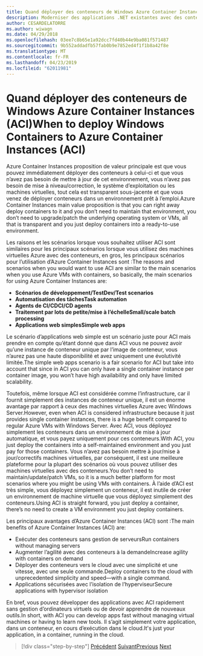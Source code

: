 ```yaml
---
title: Quand déployer des conteneurs de Windows Azure Container Instances (ACI)
description: Moderniser des applications .NET existantes avec des conteneurs de Cloud Azure et Windows | Quand déployer des conteneurs de Windows Azure Container Instances (ACI)
author: CESARDELATORRE
ms.author: wiwagn
ms.date: 04/29/2018
ms.openlocfilehash: 03ee7c8b65e1a92dcc7fd40b44e9ba081f571487
ms.sourcegitcommit: 9b552addadfb57fab0b9e7852ed4f1f1b8a42f8e
ms.translationtype: MT
ms.contentlocale: fr-FR
ms.lasthandoff: 04/23/2019
ms.locfileid: "62011981"
---
```

# <a name="when-to-deploy-windows-containers-to-azure-container-instances-aci"></a><span data-ttu-id="89ba1-103">Quand déployer des conteneurs de Windows Azure Container Instances (ACI)</span><span class="sxs-lookup"><span data-stu-id="89ba1-103">When to deploy Windows Containers to Azure Container Instances (ACI)</span></span>

<span data-ttu-id="89ba1-104">Azure Container Instances proposition de valeur principale est que vous pouvez immédiatement déployer des conteneurs à celui-ci et que vous n’avez pas besoin de mettre à jour de cet environnement, vous n’avez pas besoin de mise à niveau/correction, le système d’exploitation ou les machines virtuelles, tout cela est transparent sous-jacente et que vous venez de déployer conteneurs dans un environnement prêt à l’emploi.</span><span class="sxs-lookup"><span data-stu-id="89ba1-104">Azure Container Instances main value proposition is that you can right away deploy containers to it and you don’t need to maintain that environment, you don’t need to upgrade/patch the underlying operating system or VMs, all that is transparent and you just deploy containers into a ready-to-use environment.</span></span>

<span data-ttu-id="89ba1-105">Les raisons et les scénarios lorsque vous souhaitez utiliser ACI sont similaires pour les principaux scénarios lorsque vous utilisez des machines virtuelles Azure avec des conteneurs, en gros, les principaux scénarios pour l’utilisation d’Azure Container Instances sont :</span><span class="sxs-lookup"><span data-stu-id="89ba1-105">The reasons and scenarios when you would want to use ACI are similar to the main scenarios when you use Azure VMs with containers, so basically, the main scenarios for using Azure Container Instances are:</span></span>

- <span data-ttu-id="89ba1-106">**Scénarios de développement/Test**</span><span class="sxs-lookup"><span data-stu-id="89ba1-106">**Dev/Test scenarios**</span></span>
- <span data-ttu-id="89ba1-107">**Automatisation des tâches**</span><span class="sxs-lookup"><span data-stu-id="89ba1-107">**Task automation**</span></span>
- <span data-ttu-id="89ba1-108">**Agents de CI/CD**</span><span class="sxs-lookup"><span data-stu-id="89ba1-108">**CI/CD agents**</span></span>
- <span data-ttu-id="89ba1-109">**Traitement par lots de petite/mise à l’échelle**</span><span class="sxs-lookup"><span data-stu-id="89ba1-109">**Small/scale batch processing**</span></span>
- <span data-ttu-id="89ba1-110">**Applications web simples**</span><span class="sxs-lookup"><span data-stu-id="89ba1-110">**Simple web apps**</span></span>

<span data-ttu-id="89ba1-111">Le scénario d’applications web simple est un scénario juste pour ACI mais prendre en compte qu’étant donné que dans ACI vous ne pouvez avoir qu’une instance de conteneur unique par l’image de conteneur, vous n’aurez pas une haute disponibilité et avez uniquement une évolutivité limitée.</span><span class="sxs-lookup"><span data-stu-id="89ba1-111">The simple web apps scenario is a fair scenario for ACI but take into account that since in ACI you can only have a single container instance per container image, you won’t have high availability and only have limited scalability.</span></span>

<span data-ttu-id="89ba1-112">Toutefois, même lorsque ACI est considérée comme l’infrastructure, car il fournit simplement des instances de conteneur unique, il est un énorme avantage par rapport à ceux des machines virtuelles Azure avec Windows Server.</span><span class="sxs-lookup"><span data-stu-id="89ba1-112">However, even when ACI is considered infrastructure because it just provides single container instances, there is a huge benefit compared to regular Azure VMs with Windows Server.</span></span> <span data-ttu-id="89ba1-113">Avec ACI, vous déployez simplement les conteneurs dans un environnement de mise à jour automatique, et vous payez uniquement pour ces conteneurs.</span><span class="sxs-lookup"><span data-stu-id="89ba1-113">With ACI, you just deploy the containers into a self-maintained environment and you just pay for those containers.</span></span> <span data-ttu-id="89ba1-114">Vous n’avez pas besoin mettre à jour/mise à jour/correctifs machines virtuelles, par conséquent, il est une meilleure plateforme pour la plupart des scénarios où vous pouvez utiliser des machines virtuelles avec des conteneurs.</span><span class="sxs-lookup"><span data-stu-id="89ba1-114">You don’t need to maintain/update/patch VMs, so it is a much better platform for most scenarios where you might be using VMs with containers.</span></span> <span data-ttu-id="89ba1-115">À l’aide d’ACI est très simple, vous déployez simplement un conteneur, il est inutile de créer un environnement de machine virtuelle que vous déployez simplement des conteneurs.</span><span class="sxs-lookup"><span data-stu-id="89ba1-115">Using ACI is straight forward, you just deploy a container, there’s no need to create a VM environment you just deploy containers.</span></span>

<span data-ttu-id="89ba1-116">Les principaux avantages d’Azure Container Instances (ACI) sont :</span><span class="sxs-lookup"><span data-stu-id="89ba1-116">The main benefits of Azure Container Instances (ACI) are:</span></span>

- <span data-ttu-id="89ba1-117">Exécuter des conteneurs sans gestion de serveurs</span><span class="sxs-lookup"><span data-stu-id="89ba1-117">Run containers without managing servers</span></span>
- <span data-ttu-id="89ba1-118">Augmenter l’agilité avec des conteneurs à la demande</span><span class="sxs-lookup"><span data-stu-id="89ba1-118">Increase agility with containers on demand</span></span>
- <span data-ttu-id="89ba1-119">Déployer des conteneurs vers le cloud avec une simplicité et une vitesse, avec une seule commande.</span><span class="sxs-lookup"><span data-stu-id="89ba1-119">Deploy containers to the cloud with unprecedented simplicity and speed—with a single command.</span></span>
- <span data-ttu-id="89ba1-120">Applications sécurisées avec l’isolation de l’hyperviseur</span><span class="sxs-lookup"><span data-stu-id="89ba1-120">Secure applications with hypervisor isolation</span></span>

<span data-ttu-id="89ba1-121">En bref, vous pouvez développer des applications avec ACI rapidement sans gestion d’ordinateurs virtuels ou de devoir apprendre de nouveaux outils.</span><span class="sxs-lookup"><span data-stu-id="89ba1-121">In short, with ACI you can develop apps fast without managing virtual machines or having to learn new tools.</span></span> <span data-ttu-id="89ba1-122">Il s’agit simplement votre application, dans un conteneur, en cours d’exécution dans le cloud.</span><span class="sxs-lookup"><span data-stu-id="89ba1-122">It's just your application, in a container, running in the cloud.</span></span>

> [!div class="step-by-step"]
> <span data-ttu-id="89ba1-123">[Précédent](when-to-deploy-windows-containers-to-azure-vms-iaas-cloud.md)
> [Suivant](when-to-deploy-windows-containers-to-service-fabric.md)</span><span class="sxs-lookup"><span data-stu-id="89ba1-123">[Previous](when-to-deploy-windows-containers-to-azure-vms-iaas-cloud.md)
[Next](when-to-deploy-windows-containers-to-service-fabric.md)</span></span>
